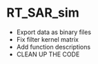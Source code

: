 # RT_SAR_sim

- Export data as binary files
- Fix filter kernel matrix
- Add function descriptions
- CLEAN UP THE CODE

